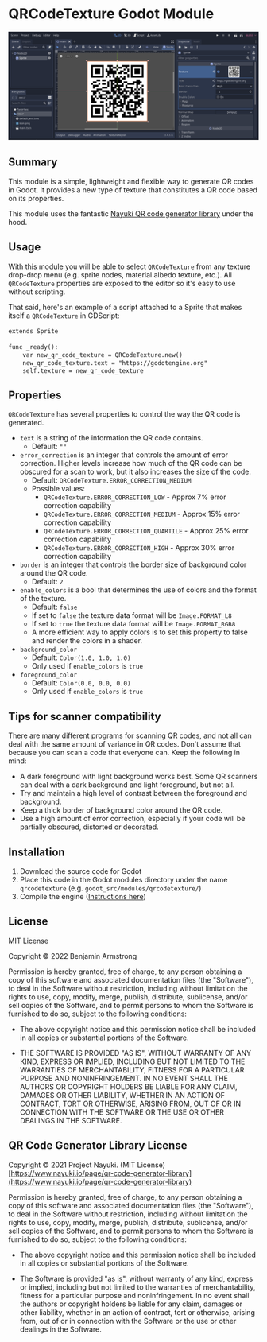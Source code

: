 QRCodeTexture Godot Module
=========================

![Screenshot](screenshot.png)

Summary
------------

This module is a simple, lightweight and flexible way to generate QR codes in Godot. It provides a new type of texture that constitutes a QR code based on its properties.


This module uses the fantastic [Nayuki QR code generator library](https://www.nayuki.io/page/qr-code-generator-library) under the hood.

Usage
--------

With this module you will be able to select ```QRCodeTexture``` from any texture drop-drop menu (e.g. sprite nodes, material albedo texture, etc.). All ```QRCodeTexture``` properties are exposed to the editor so it's easy to use without scripting.

That said, here's an example of a script attached to a Sprite that makes itself a ```QRCodeTexture``` in GDScript:
```gdscript
extends Sprite

func _ready():
	var new_qr_code_texture = QRCodeTexture.new()
	new_qr_code_texture.text = "https://godotengine.org"
	self.texture = new_qr_code_texture
```

Properties
--------

```QRCodeTexture``` has several properties to control the way the QR code is generated.

* ```text``` is a string of the information the QR code contains.
  * Default: ```""```
* ```error_correction``` is an integer that controls the amount of error correction. Higher levels increase how much of the QR code can be obscured for a scan to work, but it also increases the size of the code.
  * Default: ```QRCodeTexture.ERROR_CORRECTION_MEDIUM```
  * Possible values:
    * ```QRCodeTexture.ERROR_CORRECTION_LOW``` - Approx 7% error correction capability
    * ```QRCodeTexture.ERROR_CORRECTION_MEDIUM``` - Approx 15% error correction capability
    * ```QRCodeTexture.ERROR_CORRECTION_QUARTILE``` - Approx 25% error correction capability
    * ```QRCodeTexture.ERROR_CORRECTION_HIGH``` - Approx 30% error correction capability
* ```border``` is an integer that controls the border size of background color around the QR code.
  * Default: ```2```
* ```enable_colors``` is a bool that determines the use of colors and the format of the texture.
  * Default: ```false```
  * If set to ```false``` the texture data format will be ```Image.FORMAT_L8```
  * If set to ```true``` the texture data format will be ```Image.FORMAT_RGB8```
  * A more efficient way to apply colors is to set this property to false and render the colors in a shader.
* ```background_color```
  * Default: ```Color(1.0, 1.0, 1.0)```
  * Only used if ```enable_colors``` is ```true```
* ```foreground_color```
  * Default: ```Color(0.0, 0.0, 0.0)```
  * Only used if ```enable_colors``` is ```true```

Tips for scanner compatibility
--------

There are many different programs for scanning QR codes, and not all can deal with the same amount of variance in QR codes. Don't assume that because you can scan a code that everyone can. Keep the following in mind:
* A dark foreground with light background works best. Some QR scanners can deal with a dark background and light foreground, but not all.
* Try and maintain a high level of contrast between the foreground and background.
* Keep a thick border of background color around the QR code. 
* Use a high amount of error correction, especially if your code will be partially obscured, distorted or decorated.

Installation
--------

1. Download the source code for Godot
2. Place this code in the Godot modules directory under the name ```qrcodetexture``` (e.g. ```godot_src/modules/qrcodetexture/```)
3. Compile the engine ([Instructions here](https://docs.godotengine.org/en/stable/development/compiling/index.html))


License
-------

MIT License

Copyright © 2022 Benjamin Armstrong

Permission is hereby granted, free of charge, to any person obtaining a copy
of this software and associated documentation files (the "Software"), to deal
in the Software without restriction, including without limitation the rights
to use, copy, modify, merge, publish, distribute, sublicense, and/or sell
copies of the Software, and to permit persons to whom the Software is
furnished to do so, subject to the following conditions:

* The above copyright notice and this permission notice shall be included in all
copies or substantial portions of the Software.

* THE SOFTWARE IS PROVIDED "AS IS", WITHOUT WARRANTY OF ANY KIND, EXPRESS OR
IMPLIED, INCLUDING BUT NOT LIMITED TO THE WARRANTIES OF MERCHANTABILITY,
FITNESS FOR A PARTICULAR PURPOSE AND NONINFRINGEMENT. IN NO EVENT SHALL THE
AUTHORS OR COPYRIGHT HOLDERS BE LIABLE FOR ANY CLAIM, DAMAGES OR OTHER
LIABILITY, WHETHER IN AN ACTION OF CONTRACT, TORT OR OTHERWISE, ARISING FROM,
OUT OF OR IN CONNECTION WITH THE SOFTWARE OR THE USE OR OTHER DEALINGS IN THE
SOFTWARE.

QR Code Generator Library License
-------

Copyright © 2021 Project Nayuki. (MIT License)  
[https://www.nayuki.io/page/qr-code-generator-library](https://www.nayuki.io/page/qr-code-generator-library)

Permission is hereby granted, free of charge, to any person obtaining a copy of
this software and associated documentation files (the "Software"), to deal in
the Software without restriction, including without limitation the rights to
use, copy, modify, merge, publish, distribute, sublicense, and/or sell copies of
the Software, and to permit persons to whom the Software is furnished to do so,
subject to the following conditions:

* The above copyright notice and this permission notice shall be included in
  all copies or substantial portions of the Software.

* The Software is provided "as is", without warranty of any kind, express or
  implied, including but not limited to the warranties of merchantability,
  fitness for a particular purpose and noninfringement. In no event shall the
  authors or copyright holders be liable for any claim, damages or other
  liability, whether in an action of contract, tort or otherwise, arising from,
  out of or in connection with the Software or the use or other dealings in the
  Software.

